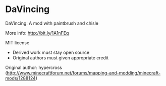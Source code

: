 DaVincing
=========

DaVincing: A mod with paintbrush and chisle

More info: http://bit.ly/1A1nFEq

MIT license
+ Derived work must stay open source
+ Original authors must given appropriate credit

Original author: hypercross (http://www.minecraftforum.net/forums/mapping-and-modding/minecraft-mods/1288124)